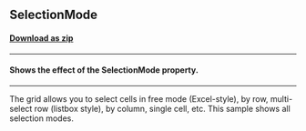 ## SelectionMode
#### [Download as zip](https://grapecity.github.io/DownGit/#/home?url=https://github.com/GrapeCity/ComponentOne-WinForms-Samples/tree/master/NetFramework\FlexGrid\CS\SelectionMode)
____
#### Shows the effect of the SelectionMode property.
____
The grid allows you to select cells in free mode (Excel-style), by row, multi-select row (listbox style), by column, single cell, etc. This sample shows all selection modes.
